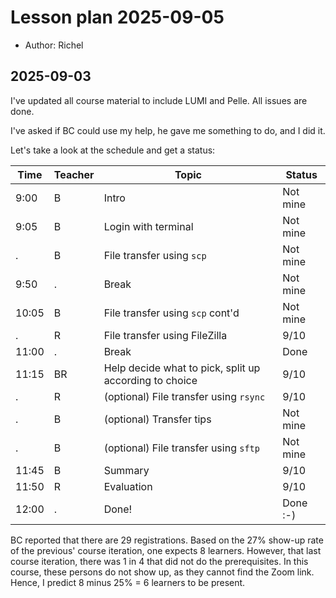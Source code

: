 # Lesson plan 2025-09-05

- Author: Richel

## 2025-09-03

I've updated all course material to include LUMI and Pelle.
All issues are done.

I've asked if BC could use my help, he gave me something to do, and I did it.

Let's take a look at the schedule and get a status:

Time  |Teacher|Topic                                                 |Status
------|-------|------------------------------------------------------|------
9:00  |B      |Intro                                                 |Not mine
9:05  |B      |Login with terminal                                   |Not mine
.     |B      |File transfer using `scp`                             |Not mine
9:50  |.      |Break                                                 |Not mine
10:05 |B      |File transfer using `scp` cont'd                      |Not mine
.     |R      |File transfer using FileZilla                         |9/10
11:00 |.      |Break                                                 |Done
11:15 |BR     |Help decide what to pick, split up according to choice|9/10
.     |R      |(optional) File transfer using `rsync`                |9/10
.     |B      |(optional) Transfer tips                              |Not mine
.     |B      |(optional) File transfer using `sftp`                 |Not mine
11:45 |B      |Summary                                               |9/10
11:50 |R      |Evaluation                                            |9/10
12:00 |.      |Done!                                                 |Done :-)

BC reported that there are 29 registrations. Based
on the 27% show-up rate of the previous' course iteration,
one expects 8 learners. However, that last course iteration,
there was 1 in 4 that did not do the prerequisites.
In this course, these persons do not show up, as they
cannot find the Zoom link.
Hence, I predict 8 minus 25% = 6 learners to be present.


